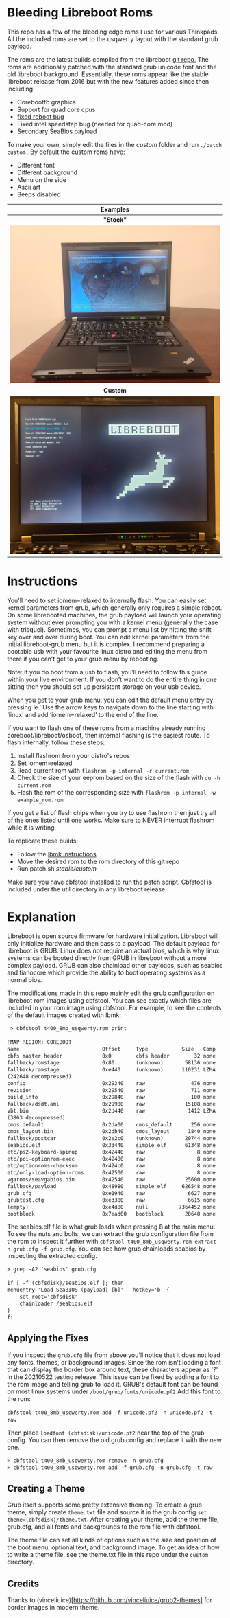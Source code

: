 # Bleeding Libreboot Roms

This repo has a few of the bleeding edge roms I use for various Thinkpads. All the included roms are set to the usqwerty layout with the standard grub payload.

The roms are the latest builds compiled from the libreboot [git repo.](https://notabug.org/libreboot/lbmk)
The roms are additionally patched with the standard grub unicode font and the old libreboot background.
Essentially, these roms appear like the stable libreboot release from 2016 but with the new features added since then including:

+ Corebootfb graphics
+ Support for quad core cpus
+ [fixed reboot bug](https://notabug.org/libreboot/lbmk/issues/11)
+ Fixed intel speedstep bug (needed for quad-core mod)
+ Secondary SeaBios payload

To make your own, simply edit the files in the *custom* folder and run `./patch custom.`
By default the custom roms have:

+ Different font
+ Different background
+ Menu on the side
+ Ascii art
+ Beeps disabled

| **Examples** |
|:---------:|
| **"Stock"** |
| ![stock](stock.jpg) |
| **Custom** |
| ![custom](custom.jpg) |

# Instructions

You'll need to set iomem=relaxed to internally flash.
You can easily set kernel parameters from grub, which generally only requires a simple reboot. On some librebooted machines, the grub payload will launch your operating system without ever prompting you with a kernel menu (generally the case with trisquel). Sometimes, you can prompt a menu list by hitting the shift key over and over during boot. You can edit kernel parameters from the initial libreboot-grub menu but it is complex. I recommend preparing a bootable usb with your favourite linux distro and editing the menu from there if you can’t get to your grub menu by rebooting.

Note: if you do boot from a usb to flash, you’ll need to follow this guide within your live environment. If you don’t want to do the entire thing in one sitting then you should set up persistent storage on your usb device.

When you get to your grub menu, you can edit the default menu entry by pressing ‘e.’ Use the arrow keys to navigate down to the line starting with ‘linux’ and add ‘iomem=relaxed’ to the end of the line.

If you want to flash one of these roms from a machine already running coreboot/libreboot/osboot, then internal flashing is the easiest route.
To flash internally, follow these steps:

1. Install flashrom from your distro's repos
2. Set iomem=relaxed 
3. Read current rom with `flashrom -p internal -r current.rom`
4. Check the size of your eeprom based on the size of the flash with `du -h current.rom`
5. Flash the rom of the corresponding size with `flashrom -p internal -w example_rom.rom`

If you get a list of flash chips when you try to use flashrom then just try all of the ones listed until one works.
Make sure to NEVER interrupt flashrom while it is writing.

To replicate these builds:

+ Follow the [lbmk instructions](https://libreboot.org/docs/build/)
+ Move the desired rom to the rom directory of this git repo
+ Run patch.sh *stable/custom*

Make sure you have cbfstool installed to run the patch script.
Cbfstool is included under the util directory in any libreboot release.

# Explanation 

Libreboot is open source firmware for hardware initialization.
Libreboot will only initialize hardware and then pass to a payload.
The default payload for libreboot is GRUB.
Linux does not require an actual bios, which is why linux systems can be booted directly from GRUB in libreboot without a more complex payload.
GRUB can also chainload other payloads, such as seabios and tianocore which provide the ability to boot operating systems as a normal bios.

The modifications made in this repo mainly edit the grub configuration on libreboot rom images using cbfstool.
You can see exactly which files are included in your rom image using cbfstool.
For example, to see the contents of the default images created with lbmk:

```
 > cbfstool t400_8mb_usqwerty.rom print

FMAP REGION: COREBOOT
Name                           Offset     Type           Size   Comp
cbfs master header             0x0        cbfs header        32 none
fallback/romstage              0x80       (unknown)       58136 none
fallback/ramstage              0xe440     (unknown)      110231 LZMA (242648 decompressed)
config                         0x29340    raw               476 none
revision                       0x29540    raw               711 none
build_info                     0x29840    raw               100 none
fallback/dsdt.aml              0x29900    raw             15108 none
vbt.bin                        0x2d440    raw              1412 LZMA (3863 decompressed)
cmos.default                   0x2da00    cmos_default      256 none
cmos_layout.bin                0x2db40    cmos_layout      1840 none
fallback/postcar               0x2e2c0    (unknown)       20744 none
seabios.elf                    0x33440    simple elf      61348 none
etc/ps2-keyboard-spinup        0x42440    raw                 8 none
etc/pci-optionrom-exec         0x42480    raw                 8 none
etc/optionroms-checksum        0x424c0    raw                 8 none
etc/only-load-option-roms      0x42500    raw                 8 none
vgaroms/seavgabios.bin         0x42540    raw             25600 none
fallback/payload               0x48980    simple elf     626548 none
grub.cfg                       0xe1940    raw              6627 none
grubtest.cfg                   0xe3380    raw              6615 none
(empty)                        0xe4d80    null          7364452 none
bootblock                      0x7ead00   bootblock       20640 none
```

The seabios.elf file is what grub loads when pressing <kbd>B</kbd> at the main menu.
To see the nuts and bolts, we can extract the grub configuration file from the rom to inspect it further with `cbfstool t400_8mb_usqwerty.rom extract -n grub.cfg -f grub.cfg`.
You can see how grub chainloads seabios by inspecting the extracted config.

```
> grep -A2 'seabios' grub.cfg

if [ -f (cbfsdisk)/seabios.elf ]; then
menuentry 'Load SeaBIOS (payload) [b]' --hotkey='b' {
    set root='cbfsdisk'
    chainloader /seabios.elf
}
fi
```

## Applying the Fixes

If you inspect the `grub.cfg` file from above you'll notice that it does not load any fonts, themes, or background images.
Since the rom isn't loading a font that can display the border box around text, these characters appear as '?' in the 20210522 testing release.
This issue can be fixed by adding a font to the rom image and telling grub to load it.
GRUB's default font can be found on most linux systems under `/boot/grub/fonts/unicode.pf2`
Add this font to the rom:

`cbfstool t400_8mb_usqwerty.rom add -f unicode.pf2 -n unicode.pf2 -t raw`

Then place `loadfont (cbfsdisk)/unicode.pf2` near the top of the grub config.
You can then remove the old grub config and replace it with the new one.

```
> cbfstool t400_8mb_usqwerty.rom remove -n grub.cfg
> cbfstool t400_8mb_usqwerty.rom add -f grub.cfg -n grub.cfg -t raw
```

## Creating a Theme

Grub itself supports some pretty extensive theming.
To create a grub theme, simply create `theme.txt` file and source it in the grub config `set theme=(cbfsdisk)/theme.txt`.
After creating your theme, add the theme file, grub.cfg, and all fonts and backgrounds to the rom file with cbfstool.

The theme file can set all kinds of options such as the size and position of the boot menu, optional text, and background image.
To get an idea of how to write a theme file, see the theme.txt file in this repo under the `custom` directory.

## Credits

Thanks to (vinceliuice)[https://github.com/vinceliuice/grub2-themes] for border images in modern theme.
